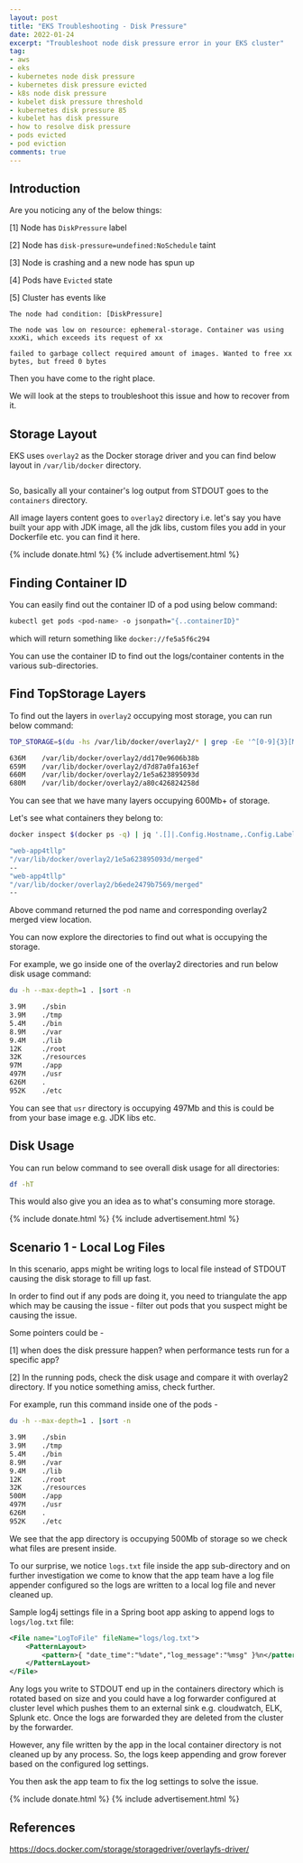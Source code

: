 ```yaml
---
layout: post
title: "EKS Troubleshooting - Disk Pressure"
date: 2022-01-24
excerpt: "Troubleshoot node disk pressure error in your EKS cluster"
tag:
- aws
- eks
- kubernetes node disk pressure
- kubernetes disk pressure evicted
- k8s node disk pressure
- kubelet disk pressure threshold
- kubernetes disk pressure 85
- kubelet has disk pressure
- how to resolve disk pressure
- pods evicted
- pod eviction
comments: true
---
```


## Introduction

Are you noticing any of the below things:

[1] Node has `DiskPressure` label

[2] Node has `disk-pressure=undefined:NoSchedule` taint

[3] Node is crashing and a new node has spun up

[4] Pods have `Evicted` state

[5] Cluster has events like

  `The node had condition: [DiskPressure]`

  `The node was low on resource: ephemeral-storage. Container was using xxxKi, which exceeds its request of xx`

  `failed to garbage collect required amount of images. Wanted to free xx bytes, but freed 0 bytes`

Then you have come to the right place.

We will look at the steps to troubleshoot this issue and how to recover from it.

## Storage Layout

EKS uses `overlay2` as the Docker storage driver and you can find below layout in `/var/lib/docker` directory.

<figure>
    <a href="{{ site.url }}/assets/img/2022/01/eks-disk-storage-layout.png">
        <picture>
            <source type="image/webp" srcset="{{ site.url }}/assets/img/2022/01/eks-disk-storage-layout.webp">
            <source type="image/png" srcset="{{ site.url }}/assets/img/2022/01/eks-disk-storage-layout.png">
            <img src="{{ site.url }}/assets/img/2022/01/eks-disk-storage-layout.png" alt="">
        </picture>
    </a>
</figure>

So, basically all your container's log output from STDOUT goes to the `containers` directory.

All image layers content goes to `overlay2` directory i.e. let's say you have built your app with JDK image, all the jdk libs, custom files you add in your Dockerfile etc. you can find it here.

{% include donate.html %}
{% include advertisement.html %}

## Finding Container ID

You can easily find out the container ID of a pod using below command:

```bash
kubectl get pods <pod-name> -o jsonpath="{..containerID}"
```

which will return something like `docker://fe5a5f6c294`

You can use the container ID to find out the logs/container contents in the various sub-directories.

## Find TopStorage Layers

To find out the layers in `overlay2` occupying most storage, you can run below command:

```bash
TOP_STORAGE=$(du -hs /var/lib/docker/overlay2/* | grep -Ee '^[0-9]{3}[M]+|[0-9]G' | sort -h |tail -n 10 |tee -a /dev/stderr |awk '{print $2}'|xargs|sed 's/ /|/g')

636M    /var/lib/docker/overlay2/dd170e9606b38b
659M    /var/lib/docker/overlay2/d7d87a0fa163ef
660M    /var/lib/docker/overlay2/1e5a623895093d
680M    /var/lib/docker/overlay2/a80c426824258d
```

You can see that we have many layers occupying 600Mb+ of storage.

Let's see what containers they belong to:

```bash
docker inspect $(docker ps -q) | jq '.[]|.Config.Hostname,.Config.Labels."io.kubernetes.pod.name",.GraphDriver.Data.MergedDir,.hovno' | egrep -B2 "$TOP_STORAGE"

"web-app4tllp"
"/var/lib/docker/overlay2/1e5a623895093d/merged"
--
"web-app4tllp"
"/var/lib/docker/overlay2/b6ede2479b7569/merged"
--
```

Above command returned the pod name and corresponding overlay2 merged view location.

You can now explore the directories to find out what is occupying the storage.

For example, we go inside one of the overlay2 directories and run below disk usage command:

```bash
du -h --max-depth=1 . |sort -n

3.9M    ./sbin
3.9M    ./tmp
5.4M    ./bin
8.9M    ./var
9.4M    ./lib
12K     ./root
32K     ./resources
97M     ./app
497M    ./usr
626M    .
952K    ./etc
```

You can see that `usr` directory is occupying 497Mb and this is could be from your base image e.g. JDK libs etc.

## Disk Usage

You can run below command to see overall disk usage for all directories:

```bash
df -hT
```

This would also give you an idea as to what's consuming more storage.

{% include donate.html %}
{% include advertisement.html %}

## Scenario 1 - Local Log Files

In this scenario, apps might be writing logs to local file instead of STDOUT causing the disk storage to fill up fast.

In order to find out if any pods are doing it, you need to triangulate the app which may be causing the issue - filter out pods that you suspect might be causing the issue.

Some pointers could be -

[1] when does the disk pressure happen? when performance tests run for a specific app?

[2] In the running pods, check the disk usage and compare it with overlay2 directory. If you notice something amiss, check further.

For example, run this command inside one of the pods - 

```bash
du -h --max-depth=1 . |sort -n

3.9M    ./sbin
3.9M    ./tmp
5.4M    ./bin
8.9M    ./var
9.4M    ./lib
12K     ./root
32K     ./resources
500M    ./app
497M    ./usr
626M    .
952K    ./etc
```

We see that the app directory is occupying 500Mb of storage so we check what files are present inside.

To our surprise, we notice `logs.txt` file inside the app sub-directory and on further investigation we come to know that the app team have a log file appender configured so the logs are written to a local log file and never cleaned up.


Sample log4j settings file in a Spring boot app asking to append logs to `logs/log.txt` file:

```xml
<File name="LogToFile" fileName="logs/log.txt">
    <PatternLayout>
        <pattern>{ "date_time":"%date","log_message":"%msg" }%n</pattern>
    </PatternLayout>
</File>
```

Any logs you write to STDOUT end up in the containers directory which is rotated based on size and you could have a log forwarder configured at cluster level which pushes them to an external sink e.g. cloudwatch, ELK, Splunk etc. Once the logs are forwarded they are deleted from the cluster by the forwarder.

However, any file written by the app in the local container directory is not cleaned up by any process. So, the logs keep appending and grow forever based on the configured log settings.

You then ask the app team to fix the log settings to solve the issue.

{% include donate.html %}
{% include advertisement.html %}

## References

<https://docs.docker.com/storage/storagedriver/overlayfs-driver/>